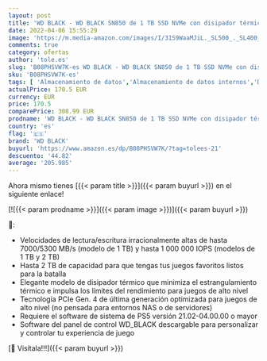 ```yaml
---
layout: post
title: 'WD BLACK - WD BLACK SN850 de 1 TB SSD NVMe con disipador térmico - Funciona con PS5  M.2 2280  PCIe Gen 4  hasta 7000 MB/s velocidad de lectura'
date: 2022-04-06 15:55:29
image: 'https://m.media-amazon.com/images/I/31S9WaaMJiL._SL500_._SL400_.jpg'
comments: true
category: ofertas
author: 'tole.es'
slug: 'B08PHSVW7K-es WD BLACK - WD BLACK SN850 de 1 TB SSD NVMe con disipador...'
sku: 'B08PHSVW7K-es'
tags: [ 'Almacenamiento de datos','Almacenamiento de datos internos','Discos duros sólidos internos','Informática','ps5','wd black', ]
actualPrice: 170.5 EUR
currency: EUR
price: 170.5
comparePrice: 308.99 EUR
prodname: 'WD BLACK - WD BLACK SN850 de 1 TB SSD NVMe con disipador térmico - Funciona con PS5  M.2 2280  PCIe Gen 4  hasta 7000 MB/s velocidad de lectura'
country: 'es'
flag: '🇪🇸'
brand: 'WD BLACK'
buyurl: 'https://www.amazon.es/dp/B08PHSVW7K/?tag=tolees-21'
descuento: '44.82'
average: '205.985'
---
```


Ahora mismo tienes [{{< param title >}}]({{< param buyurl >}}) en el siguiente enlace!

[![{{< param prodname >}}]({{< param image >}})]({{< param buyurl >}})

🔎:

- Velocidades de lectura/escritura irracionalmente altas de hasta 7000/5300 MB/s (modelo de 1 TB) y hasta 1 000 000 IOPS (modelos de 1 TB y 2 TB)
- Hasta 2 TB de capacidad para que tengas tus juegos favoritos listos para la batalla
- Elegante modelo de disipador térmico que minimiza el estrangulamiento térmico e impulsa los límites del rendimiento para juegos de alto nivel
- Tecnología PCIe Gen. 4 de última generación optimizada para juegos de alto nivel (no pensada para entornos NAS o de servidores)
- Requiere el software de sistema de PS5 versión 21.02-04.00.00 o mayor
- Software del panel de control WD_BLACK descargable para personalizar y controlar tu experiencia de juego

[🛒 Visítala!!!]({{< param buyurl >}})

